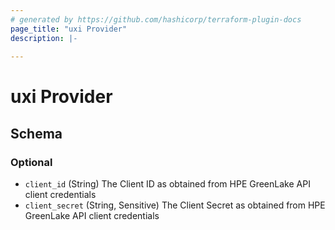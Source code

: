 ```yaml
---
# generated by https://github.com/hashicorp/terraform-plugin-docs
page_title: "uxi Provider"
description: |-
  
---
```


# uxi Provider





<!-- schema generated by tfplugindocs -->
## Schema

### Optional

- `client_id` (String) The Client ID as obtained from HPE GreenLake API client credentials
- `client_secret` (String, Sensitive) The Client Secret as obtained from HPE GreenLake API client credentials
